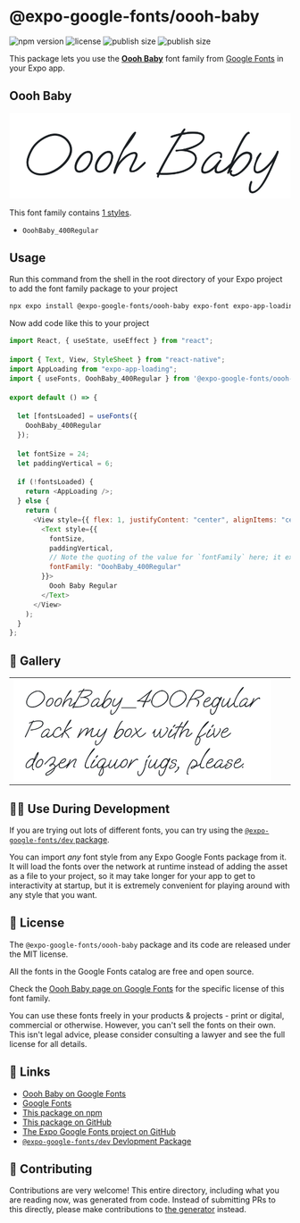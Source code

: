 # @expo-google-fonts/oooh-baby

![npm version](https://flat.badgen.net/npm/v/@expo-google-fonts/oooh-baby)
![license](https://flat.badgen.net/github/license/expo/google-fonts)
![publish size](https://flat.badgen.net/packagephobia/install/@expo-google-fonts/oooh-baby)
![publish size](https://flat.badgen.net/packagephobia/publish/@expo-google-fonts/oooh-baby)

This package lets you use the [**Oooh Baby**](https://fonts.google.com/specimen/Oooh+Baby) font family from [Google Fonts](https://fonts.google.com/) in your Expo app.

## Oooh Baby

![Oooh Baby](./font-family.png)

This font family contains [1 styles](#-gallery).

- `OoohBaby_400Regular`

## Usage

Run this command from the shell in the root directory of your Expo project to add the font family package to your project

```sh
npx expo install @expo-google-fonts/oooh-baby expo-font expo-app-loading
```

Now add code like this to your project

```js
import React, { useState, useEffect } from "react";

import { Text, View, StyleSheet } from "react-native";
import AppLoading from "expo-app-loading";
import { useFonts, OoohBaby_400Regular } from '@expo-google-fonts/oooh-baby';

export default () => {

  let [fontsLoaded] = useFonts({
    OoohBaby_400Regular
  });

  let fontSize = 24;
  let paddingVertical = 6;

  if (!fontsLoaded) {
    return <AppLoading />;
  } else {
    return (
      <View style={{ flex: 1, justifyContent: "center", alignItems: "center" }}>
        <Text style={{
          fontSize,
          paddingVertical,
          // Note the quoting of the value for `fontFamily` here; it expects a string!
          fontFamily: "OoohBaby_400Regular"
        }}>
          Oooh Baby Regular
        </Text>
      </View>
    );
  }
};
```

## 🔡 Gallery


||||
|-|-|-|
|![OoohBaby_400Regular](./OoohBaby_400Regular.ttf.png)||||


## 👩‍💻 Use During Development

If you are trying out lots of different fonts, you can try using the [`@expo-google-fonts/dev` package](https://github.com/expo/google-fonts/tree/master/font-packages/dev#readme).

You can import _any_ font style from any Expo Google Fonts package from it. It will load the fonts over the network at runtime instead of adding the asset as a file to your project, so it may take longer for your app to get to interactivity at startup, but it is extremely convenient for playing around with any style that you want.


## 📖 License

The `@expo-google-fonts/oooh-baby` package and its code are released under the MIT license.

All the fonts in the Google Fonts catalog are free and open source.

Check the [Oooh Baby page on Google Fonts](https://fonts.google.com/specimen/Oooh+Baby) for the specific license of this font family.

You can use these fonts freely in your products & projects - print or digital, commercial or otherwise. However, you can't sell the fonts on their own. This isn't legal advice, please consider consulting a lawyer and see the full license for all details.

## 🔗 Links

- [Oooh Baby on Google Fonts](https://fonts.google.com/specimen/Oooh+Baby)
- [Google Fonts](https://fonts.google.com/)
- [This package on npm](https://www.npmjs.com/package/@expo-google-fonts/oooh-baby)
- [This package on GitHub](https://github.com/expo/google-fonts/tree/master/font-packages/oooh-baby)
- [The Expo Google Fonts project on GitHub](https://github.com/expo/google-fonts)
- [`@expo-google-fonts/dev` Devlopment Package](https://github.com/expo/google-fonts/tree/master/font-packages/dev)

## 🤝 Contributing

Contributions are very welcome! This entire directory, including what you are reading now, was generated from code. Instead of submitting PRs to this directly, please make contributions to [the generator](https://github.com/expo/google-fonts/tree/master/packages/generator) instead.
